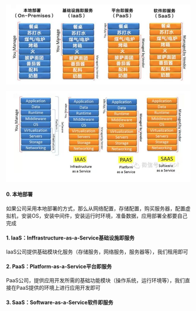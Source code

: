 ![1](picture/1.png)



![1](picture/2.jpg)

#### 0. 本地部署

如果公司采用本地部署的方式，那么从网络配置，存储配置，购买服务器，配置虚拟机，安装OS，安装中间件，安装运行时环境，准备数据，应用部署全都要自己完成



#### 1. IaaS：Inffrastructure-as-a-Service基础设施即服务

IaaS公司提供基础模块化服务（存储服务，网络服务，服务器等），我们租用即可

#### 2. PaaS：Platform-as-a-Service平台即服务

PaaS公司，提供应用开发所需的基础功能模块（操作系统，运行环境等），我们直接在PaaS提供的环境上进行应用开发即可

#### 3. SaaS：Software-as-a-Service软件即服务




